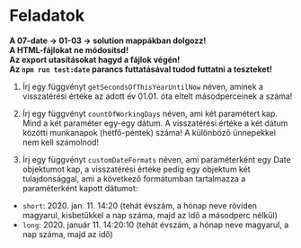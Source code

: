 # Feladatok

**A 07-date -> 01-03 -> solution mappákban dolgozz!**  
**A HTML-fájlokat ne módosítsd!**  
**Az export utasításokat hagyd a fájlok végén!**  
**Az `npm run test:date` parancs futtatásával tudod futtatni a teszteket!**  

1. Írj egy függvényt `getSecondsOfThisYearUntilNow` néven, aminek a visszatérési értéke az adott év 01.01. óta eltelt másodperceinek a száma!

2. Írj egy függvényt `countOfWorkingDays` néven, ami két paramétert kap. Mind a két paraméter egy-egy dátum. A visszatérési értéke a két dátum közötti munkanapok (hétfő-péntek) száma! A különböző ünnepekkel nem kell számolnod! 

3. Írj egy függvényt `customDateFormats` néven, ami paraméterként egy Date objektumot kap, a visszatérési értéke pedig egy objektum két tulajdonsággal, ami a következő formátumban tartalmazza a paraméterként kapott dátumot:
- `short`: 2020. jan. 11. 14:20 (tehát évszám, a hónap neve röviden magyarul, kisbetűkkel a nap száma, majd az idő a másodperc nélkül)
- `long`: 2020. január 11. 14:20:10 (tehát évszám, a hónap neve magyarul, a nap száma, majd az idő)
